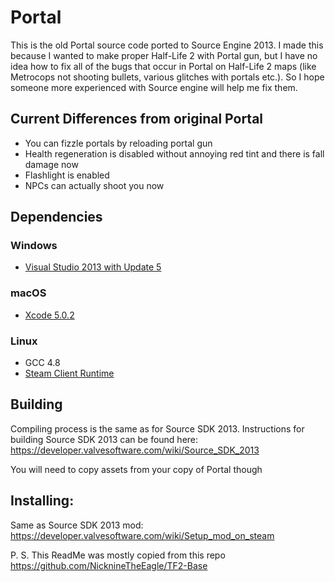 Portal
=====

This is the old Portal source code ported to Source Engine 2013. I made this because I wanted to make proper Half-Life 2 with Portal gun, but I have no idea how to fix all of the bugs that occur in Portal on Half-Life 2 maps (like Metrocops not shooting bullets, various glitches with portals etc.). So I hope someone more experienced with Source engine will help me fix them.

## Current Differences from original Portal
* You can fizzle portals by reloading portal gun
* Health regeneration is disabled without annoying red tint and there is fall damage now
* Flashlight is enabled
* NPCs can actually shoot you now

## Dependencies

### Windows
* [Visual Studio 2013 with Update 5](https://visualstudio.microsoft.com/vs/older-downloads/)

### macOS
* [Xcode 5.0.2](https://developer.apple.com/downloads/more)

### Linux
* GCC 4.8
* [Steam Client Runtime](http://media.steampowered.com/client/runtime/steam-runtime-sdk_latest.tar.xz)

## Building

Compiling process is the same as for Source SDK 2013. Instructions for building Source SDK 2013 can be found here: https://developer.valvesoftware.com/wiki/Source_SDK_2013

You will need to copy assets from your copy of Portal though

## Installing:

Same as Source SDK 2013 mod: https://developer.valvesoftware.com/wiki/Setup_mod_on_steam

P. S. This ReadMe was mostly copied from this repo https://github.com/NicknineTheEagle/TF2-Base
